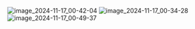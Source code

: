 ![image_2024-11-17_00-42-04](https://github.com/user-attachments/assets/1a8e0f89-4787-43ff-9f3d-229871e0de8e)
![image_2024-11-17_00-34-28](https://github.com/user-attachments/assets/0d7a7c69-1019-42d6-8f20-57d0fdaca8e7)
![image_2024-11-17_00-49-37](https://github.com/user-attachments/assets/fb8f4f3c-e4ae-4a5a-9c30-ad8b68593cab)
